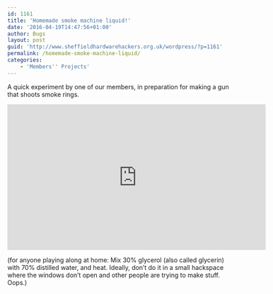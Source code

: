 ```yaml
---
id: 1161
title: 'Homemade smoke machine liquid!'
date: '2016-04-19T14:47:56+01:00'
author: Bugs
layout: post
guid: 'http://www.sheffieldhardwarehackers.org.uk/wordpress/?p=1161'
permalink: /homemade-smoke-machine-liquid/
categories:
    - 'Members'' Projects'
---
```


A quick experiment by one of our members, in preparation for making a gun that shoots smoke rings.

<iframe allow="accelerometer; autoplay; clipboard-write; encrypted-media; gyroscope; picture-in-picture" allowfullscreen="" frameborder="0" height="329" loading="lazy" src="https://www.youtube.com/embed/J2lBOGVeyN8?feature=oembed" title="Testing experimental smoke machine liquid over a blowtorch" width="584"></iframe>

(for anyone playing along at home: Mix 30% glycerol (also called glycerin) with 70% distilled water, and heat. Ideally, don’t do it in a small hackspace where the windows don’t open and other people are trying to make stuff. Oops.)

<!--- This page could have YOUTUBE links add this code where needed ... {% include youtube.html code="gOCDyotifPo" %} --->